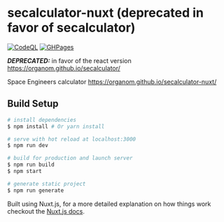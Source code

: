 # secalculator-nuxt (deprecated in favor of secalculator)
[![CodeQL](https://github.com/organom/secalculator_nuxt/actions/workflows/codeql-analysis.yml/badge.svg)](https://github.com/organom/secalculator_nuxt/actions/workflows/codeql-analysis.yml) [![GHPages](https://github.com/organom/secalculator_nuxt/actions/workflows/ghpages.yml/badge.svg)](https://github.com/organom/secalculator_nuxt/actions/workflows/ghpages.yml) 


***DEPRECATED:*** in favor of the react version https://organom.github.io/secalculator/

Space Engineers calculator  https://organom.github.io/secalculator-nuxt/

## Build Setup

``` bash
# install dependencies
$ npm install # Or yarn install

# serve with hot reload at localhost:3000
$ npm run dev

# build for production and launch server
$ npm run build
$ npm start

# generate static project
$ npm run generate
```

Built using Nuxt.js, for a more detailed explanation on how things work checkout the [Nuxt.js docs](https://github.com/nuxt/nuxt.js).

